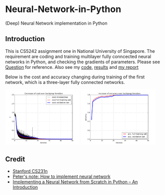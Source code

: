 # Neural-Network-in-Python
(Deep) Neural Network implementation in Python

## Introduction
This is CS5242 assignment one in National University of Singapore. The requirement are coding and training multilayer fully conncected neural networks in Python, and checking the gradients of parameters. Please see [Question](https://github.com/coldmanck/CS5242-Neural-Network-and-Deep-Learning-Assignments/blob/master/assignment1/assignment01.pdf) for reference. Also see my [code](https://github.com/coldmanck/Neural-Network-in-Python/tree/master/code), [results](https://github.com/coldmanck/CS5242-Neural-Network-and-Deep-Learning-Assignments/tree/master/assignment1/result) and [my report](https://github.com/coldmanck/CS5242-Neural-Network-and-Deep-Learning-Assignments/blob/master/assignment1/report.pdf)

Below is the cost and accuracy changing during training of the first network, which is a three-layer fully connected networks.

<img src="result/net1-cost.png" width="47%" /> <img src="result/net1-accuracy.png" width="47%" />


## Credit
- [Stanford CS231n](http://cs231n.github.io)
- [Peter's note: How to implement neural network](http://peterroelants.github.io/posts/neural_network_implementation_part04/)
- [Implementing a Neural Network from Scratch in Python – An Introduction](http://www.wildml.com/2015/09/implementing-a-neural-network-from-scratch/)
